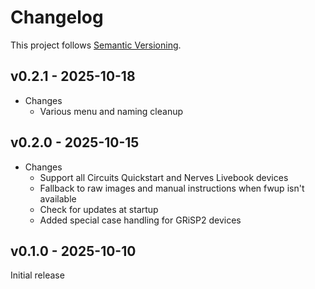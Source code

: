 <!--
  SPDX-License-Identifier: CC0-1.0
  SPDX-FileCopyrightText: None
-->

# Changelog

This project follows [Semantic Versioning](https://semver.org/spec/v2.0.0.html).

## v0.2.1 - 2025-10-18

* Changes
  * Various menu and naming cleanup

## v0.2.0 - 2025-10-15

* Changes
  * Support all Circuits Quickstart and Nerves Livebook devices
  * Fallback to raw images and manual instructions when fwup isn't available
  * Check for updates at startup
  * Added special case handling for GRiSP2 devices

## v0.1.0 - 2025-10-10

Initial release
